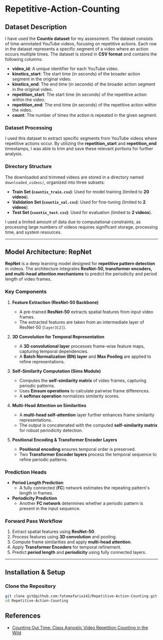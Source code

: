 # Repetitive-Action-Counting

## Dataset Description
I have used the **Countix dataset** for my assessment. The dataset consists of time-annotated YouTube videos, focusing on repetitive actions. Each row in the dataset represents a specific segment of a video where an action occurs multiple times. The dataset is stored in **CSV format** and contains the following columns:

- **video_id**: A unique identifier for each YouTube video.
- **kinetics_start**: The start time (in seconds) of the broader action segment in the original video.
- **kinetics_end**: The end time (in seconds) of the broader action segment in the original video.
- **repetition_start**: The start time (in seconds) of the repetitive action within the video.
- **repetition_end**: The end time (in seconds) of the repetitive action within the video.
- **count**: The number of times the action is repeated in the given segment.

### Dataset Processing
I used this dataset to extract specific segments from YouTube videos where repetitive actions occur. By utilizing the **repetition_start** and **repetition_end** timestamps, I was able to trim and save these relevant portions for further analysis.

### Directory Structure
The downloaded and trimmed videos are stored in a directory named `downloaded_videos/`, organized into three subsets:

- **Train Set (`countix_train.csv`)**: Used for model training (limited to **20 videos**).
- **Validation Set (`countix_val.csv`)**: Used for fine-tuning (limited to **2 videos**).
- **Test Set (`countix_test.csv`)**: Used for evaluation (limited to **2 videos**).

I used a limited amount of data due to computational constraints, as processing large numbers of videos requires significant storage, processing time, and system resources.

---

## Model Architecture: RepNet
**RepNet** is a deep learning model designed for **repetitive pattern detection** in videos. The architecture integrates **ResNet-50, transformer encoders, and multi-head attention mechanisms** to predict the periodicity and period length of video frames.

### Key Components
1. **Feature Extraction (ResNet-50 Backbone)**
   - A pre-trained **ResNet-50** extracts spatial features from input video frames.
   - The extracted features are taken from an intermediate layer of ResNet-50 (`layer3[2]`).

2. **3D Convolution for Temporal Representation**
   - A **3D convolutional layer** processes frame-wise feature maps, capturing temporal dependencies.
   - A **Batch Normalization (BN) layer** and **Max Pooling** are applied to refine representations.

3. **Self-Similarity Computation (Sims Module)**
   - Computes the **self-similarity matrix** of video frames, capturing periodic patterns.
   - Uses **Einsum operations** to calculate pairwise frame differences.
   - A **softmax operation** normalizes similarity scores.

4. **Multi-Head Attention on Similarities**
   - A **multi-head self-attention** layer further enhances frame similarity representations.
   - The output is concatenated with the computed **self-similarity matrix** for robust periodicity detection.

5. **Positional Encoding & Transformer Encoder Layers**
   - **Positional encoding** ensures temporal order is preserved.
   - Two **Transformer Encoder layers** process the temporal sequence to refine periodic patterns.

### Prediction Heads
- **Period Length Prediction**
  - A fully connected (**FC**) network estimates the repeating pattern's length in frames.
- **Periodicity Prediction**
  - Another **FC network** determines whether a periodic pattern is present in the input sequence.

### Forward Pass Workflow
1. Extract spatial features using **ResNet-50**.
2. Process features using **3D convolution** and pooling.
3. Compute frame similarities and apply **multi-head attention**.
4. Apply **Transformer Encoders** for temporal refinement.
5. Predict **period length** and **periodicity** using fully connected layers.

---

## Installation & Setup
### Clone the Repository
```bash
git clone git@github.com:fatemafaria142/Repetitive-Action-Counting.git
cd Repetitive-Action-Counting
```

## References
- [Counting Out Time: Class Agnostic Video Repetition Counting in the Wild](https://arxiv.org/pdf/2006.15418)




